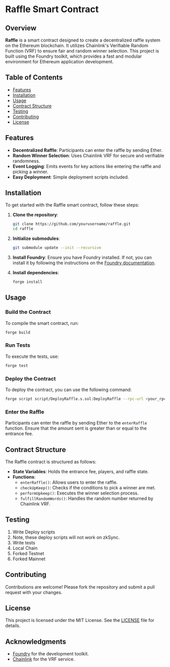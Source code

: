 # Raffle Smart Contract

## Overview

**Raffle** is a smart contract designed to create a decentralized raffle system on the Ethereum blockchain. It utilizes Chainlink's Verifiable Random Function (VRF) to ensure fair and random winner selection. This project is built using the Foundry toolkit, which provides a fast and modular environment for Ethereum application development.

## Table of Contents

- [Features](#features)
- [Installation](#installation)
- [Usage](#usage)
- [Contract Structure](#contract-structure)
- [Testing](#testing)
- [Contributing](#contributing)
- [License](#license)

## Features

- **Decentralized Raffle**: Participants can enter the raffle by sending Ether.
- **Random Winner Selection**: Uses Chainlink VRF for secure and verifiable randomness.
- **Event Logging**: Emits events for key actions like entering the raffle and picking a winner.
- **Easy Deployment**: Simple deployment scripts included.

## Installation

To get started with the Raffle smart contract, follow these steps:

1. **Clone the repository**:
   ```bash
   git clone https://github.com/yourusername/raffle.git
   cd raffle
   ```

2. **Initialize submodules**:
   ```bash
   git submodule update --init --recursive
   ```

3. **Install Foundry**:
   Ensure you have Foundry installed. If not, you can install it by following the instructions on the [Foundry documentation](https://book.getfoundry.sh/).

4. **Install dependencies**:
   ```bash
   forge install
   ```

## Usage

### Build the Contract

To compile the smart contract, run:
```bash
forge build
```

### Run Tests

To execute the tests, use:
```bash
forge test
```

### Deploy the Contract

To deploy the contract, you can use the following command:
```bash
forge script script/DeployRaffle.s.sol:DeployRaffle --rpc-url <your_rpc_url> --private-key <your_private_key>
```

### Enter the Raffle

Participants can enter the raffle by sending Ether to the `enterRaffle` function. Ensure that the amount sent is greater than or equal to the entrance fee.

## Contract Structure

The Raffle contract is structured as follows:

- **State Variables**: Holds the entrance fee, players, and raffle state.
- **Functions**:
  - `enterRaffle()`: Allows users to enter the raffle.
  - `checkUpKeep()`: Checks if the conditions to pick a winner are met.
  - `performUpkeep()`: Executes the winner selection process.
  - `fulfillRandomWords()`: Handles the random number returned by Chainlink VRF.

## Testing

1. Write Deploy scripts
  1. Note, these deploy scripts will not work on zkSync.
2. Write tests
  1. Local Chain
  2. Forked Testnet
  3. Forked Mainnet

## Contributing

Contributions are welcome! Please fork the repository and submit a pull request with your changes.

## License

This project is licensed under the MIT License. See the [LICENSE](LICENSE) file for details.

## Acknowledgments

- [Foundry](https://book.getfoundry.sh/) for the development toolkit.
- [Chainlink](https://chain.link/) for the VRF service.
